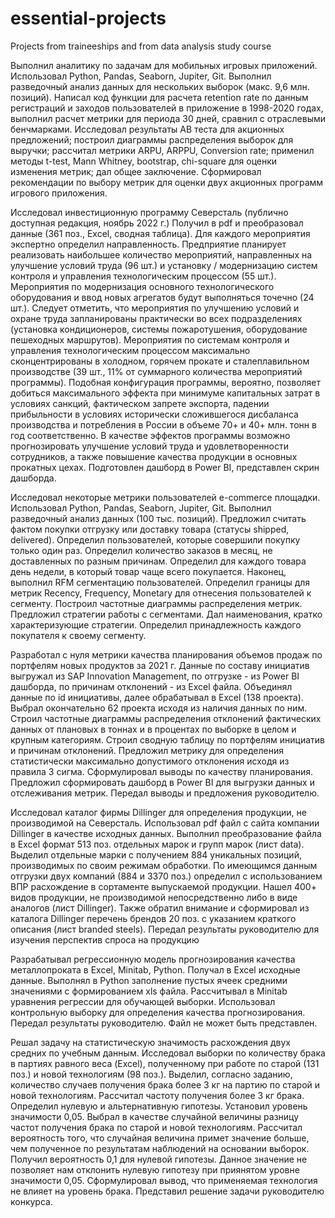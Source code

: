 # essential-projects
Projects from traineeships and from data analysis study course

Выполнил аналитику по задачам для мобильных игровых приложений. Использовал Python, Pandas, Seaborn, Jupiter, Git. Выполнил разведочный анализ данных для нескольких выборок (макс. 9,6 млн. позиций). Написал код функции для расчета retention rate по данным регистраций и заходов пользователей в приложение в 1998-2020 годах, выполнил расчет метрики для периода 30 дней, сравнил с отраслевыми бенчмарками. Исследовал результаты АВ теста для акционных предложений; построил диаграммы распределения выборок для выручки; рассчитал метрики ARPU, ARPPU, Conversion rate; применил методы t-test, Mann Whitney, bootstrap, chi-square для оценки изменения метрик; дал общее заключение. Сформировал рекомендации по выбору метрик для оценки двух акционных программ игрового приложения.

Исследовал инвестиционную программу Северсталь (публично доступная редакция, ноябрь 2022 г.) 
Получил в pdf и преобразовал данные (361 поз., Excel, сводная таблица). Для каждого мероприятия экспертно определил направленность. 
Предприятие планирует реализовать наибольшее количество мероприятий, направленных на улучшение условий труда (96 шт.) и установку / модернизацию систем контроля и управления технологическим процессом (55 шт.). Мероприятия по модернизация основного технологического оборудования и ввод новых агрегатов будут выполняться точечно (24 шт.). Следует отметить, что мероприятия по улучшению условий и охране труда запланированы практически во всех подразделениях (установка кондиционеров, системы пожаротушения, оборудование пешеходных маршрутов). Мероприятия по системам контроля и управления технологическим процессом максимально сконцентрированы в холодном, горячем прокате и сталеплавильном производстве (39 шт., 11% от суммарного количества мероприятий программы).
Подобная конфигурация программы, вероятно, позволяет добиться максимального эффекта при минимуме капитальных затрат в условиях санкций, фактическом запрете экспорта, падении прибыльности в условиях исторически сложившегося дисбаланса производства и потребления в России в объеме 70+ и 40+ млн. тонн в год соответственно. 
В качестве эффектов программы возможно прогнозировать улучшение условий труда и удовлетворенности сотрудников, а также повышение качества продукции в основных прокатных цехах. Подготовлен дашборд в Power BI, представлен скрин дашборда.

Исследовал некоторые метрики пользователей e-commerce площадки. 
Использовал Python, Pandas, Seaborn, Jupiter, Git. Выполнил разведочный анализ данных (100 тыс. позиций). Предложил считать фактом покупки отгрузку или доставку товара (статусы shipped, delivered). Определил пользователей, которые совершили покупку только один раз. Определил количество заказов в месяц, не доставленных по разным причинам. Определил для каждого товара день недели, в который товар чаще всего покупается. Наконец, выполнил RFM сегментацию пользователей. Определил границы для метрик Recency, Frequency, Monetary для отнесения пользователей к сегменту. Построил частотные диаграммы распределения метрик. Предложил стратегии работы с сегментами. Дал наименования, кратко характеризующие стратегии. Определил принадлежность каждого покупателя к своему сегменту.

Разработал с нуля метрики качества планирования объемов продаж по портфелям новых продуктов за 2021 г.
Данные по составу инициатив выгружал из SAP Innovation Management, по отгрузке - из Power BI дашборда, по причинам отклонений - из Excel файла. Объединял данные по id инициативы, далее обрабатывал в Excel (138 проекта). Выбрал окончательно 62 проекта исходя из наличия данных по ним. Строил частотные диаграммы распределения отклонений фактических данных от плановых в тоннах и в процентах по выборке в целом и крупным категориям. Строил сводную таблицу по портфелям инициатив и причинам отклонений. Предложил метрику для определения статистически максимально допустимого отклонения исходя из правила 3 сигма. Сформулировал выводы по качеству планирования. Предложил сформировать дашборд в Power BI для выгрузки данных и отслеживания метрик. Передал выводы и предложения руководителю.

Исследовал каталог фирмы Dillinger для определения продукции, не производимой на Северсталь. 
Использовал pdf файл с сайта компании Dillinger в качестве исходных данных. Выполнил преобразование файла в Excel формат 513 поз. отдельных марок и групп марок (лист data). Выделил отдельные марки с получением 884 уникальных позиций, производимых по своим режимам обработки. По имеющимся данным отгрузки двух компаний (884 и 3370 поз.) определил с использованием ВПР расхождение в сортаменте выпускаемой продукции. Нашел 400+ видов продукции, не производимой непосредственно либо в виде аналогов (лист Dillinger). Также обратил внимание и сформировал из каталога Dillinger перечень брендов 20 поз. с указанием краткого описания (лист branded steels). Передал результаты руководителю для изучения перспектив спроса на продукцию 

Разрабатывал регрессионную модель прогнозирования качества металлопроката в Excel, Minitab, Python.
Получал в Excel исходные данные. Выполнял в Python заполнение пустых ячеек средними значениями с формированием xls файла. Рассчитывал в Minitab уравнения регрессии для обучающей выборки. Использовал контрольную выборку для определения качества прогнозирования. Передал результаты руководителю.
Файл не может быть представлен.

Решал задачу на статистическую значимость расхождения двух средних по учебным данным. 
Исследовал выборки по количеству брака в партиях равного веса (Excel), полученному при работе по старой (131 поз.) и новой технологиям (98 поз.). Выделил, согласно заданию, количество случаев получения брака более 3 кг на партию по старой и новой технологиям. Рассчитал частоту получения более 3 кг брака. Определил нулевую и альтернативную гипотезы. Установил уровень значимости 0,05. Выбрал в качестве случайной величины разницу частот получения брака по старой и новой технологиям. Рассчитал вероятность того, что случайная величина примет значение больше, чем полученное по результатам наблюдений на основании выборок. Получил вероятность 0,1 для нулевой гипотезы. Данное значение не позволяет нам отклонить нулевую гипотезу при приянятом уровне значимости 0,05. Сформулировал вывод, что применяемая технология не влияет на уровень брака. Представил решение задачи руководителю конкурса.
